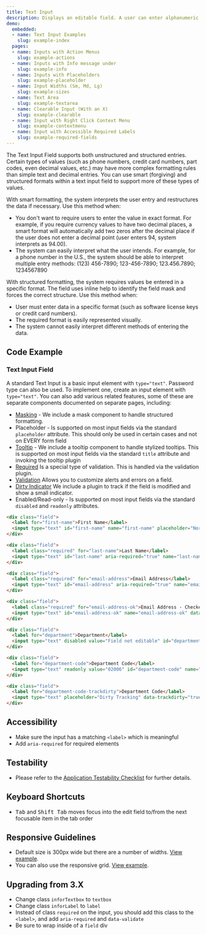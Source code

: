 ```yaml
---
title: Text Input
description: Displays an editable field. A user can enter alphanumeric data. Best for open-ended inputs that complete a key value pair.
demo:
  embedded:
  - name: Text Input Examples
    slug: example-index
  pages:
  - name: Inputs with Action Menus
    slug: example-actions
  - name: Inputs with Info message under
    slug: example-info
  - name: Inputs with Placeholders
    slug: example-placeholder
  - name: Input Widths (Sm, Md, Lg)
    slug: example-sizes
  - name: Text Area
    slug: example-textarea
  - name: Clearable Input (With an X)
    slug: example-clearable
  - name: Input with Right Click Context Menu
    slug: example-contextmenu
  - name: Input with Accessible Required Labels
    slug: example-required-fields
---
```


The Text Input Field supports both unstructured and structured entries. Certain types of values (such as phone numbers, credit card numbers, part codes, even decimal values, etc.) may have more complex formatting rules than simple text and decimal entries. You can use smart (forgiving) and structured formats within a text input field to support more of these types of values.

With smart formatting, the system interprets the user entry and restructures the data if necessary. Use this method when:

- You don't want to require users to enter the value in exact format. For example, if you require currency values to have two decimal places, a smart format will automatically add two zeros after the decimal place if the user does not enter a decimal point (user enters 94, system interprets as 94.00).
- The system can easily interpret what the user intends. For example, for a phone number in the U.S., the system should be able to interpret multiple entry methods: (123) 456-7890; 123-456-7890; 123.456.7890; 1234567890

With structured formatting, the system requires values be entered in a specific format. The field uses inline help to identify the field mask and forces the correct structure. Use this method when:

- User must enter data in a specific format (such as software license keys or credit card numbers).
- The required format is easily represented visually.
- The system cannot easily interpret different methods of entering the data.

## Code Example

### Text Input Field

A standard Text Input is a basic input element with `type="text"`. Password type can also be used. To implement one, create an input element with `type="text"`. You can also add various related features, some of these are separate components documented on separate pages, including:

- [Masking](../mask) - We include a mask component to handle structured formatting.
- Placeholder - Is supported on most input fields via the standard `placeholder` attribute. This should only be used in certain cases and not on EVERY form field
- [Tooltip](../tooltip) - We include a tooltip component to handle stylized tooltips. This is supported on most input fields via the standard `title` attribute and invoking the tooltip plugin
- [Required](../validation) Is a special type of validation. This is handled via the validation plugin.
- [Validation](../validation) Allows you to customize alerts and errors on a field.
- [Dirty Indicator](../trackdirty) We include a plugin to track if the field is modified and show a small indicator.
- Enabled/Read-only - Is supported on most input fields via the standard `disabled` and `readonly` attributes.

```html
<div class="field">
  <label for="first-name">First Name</label>
  <input type="text" id="first-name" name="first-name" placeholder="Normal text Field">
</div>

<div class="field">
  <label class="required" for="last-name">Last Name</label>
  <input type="text" id="last-name" aria-required="true" name="last-name" data-validate="required">
</div>

<div class="field">
  <label class="required" for="email-address">Email Address</label>
  <input type="text" id="email-address" aria-required="true" name="email-address" data-validate="required email" placeholder="Company@address.com">
</div>

<div class="field">
  <label class="required" for="email-address-ok">Email Address - Checker</label>
  <input type="text" id="email-address-ok" name="email-address-ok" data-validate="emailPositive">
</div>

<div class="field">
  <label for="department">Department</label>
  <input type="text" disabled value="Field not editable" id="department" name="department">
</div>

<div class="field">
  <label for="department-code">Department Code</label>
  <input type="text" readonly value="02006" id="department-code" name="department-code">
</div>

<div class="field">
  <label for="department-code-trackdirty">Department Code</label>
  <input type="text" placeholder="Dirty Tracking" data-trackdirty="true" id="department-code-trackdirty" name="department-code-trackdirty">
</div>
```

## Accessibility

- Make sure the input has a matching `<label>` which is meaningful
- Add `aria-required` for required elements

## Testability

- Please refer to the [Application Testability Checklist](https://design.infor.com/resources/application-testability-checklist) for further details.

## Keyboard Shortcuts

- <kbd>Tab</kbd> and <kbd>Shift Tab</kbd> moves focus into the edit field to/from the next focusable item in the tab order

## Responsive Guidelines

- Default size is 300px wide but there are a number of widths. [View example](./demo/components/input/example-sizes?font=source-sans).
- You can also use the responsive grid. [View example](./demo/form/example-inputs-simple?font=source-sans).

## Upgrading from 3.X

- Change class `inforTextbox` to `textbox`
- Change class `inforLabel` to `label`
- Instead of class `required` on the input, you should add this class to the `<label>`, and add `aria-required` and `data-validate`
- Be sure to wrap inside of a `field` div

